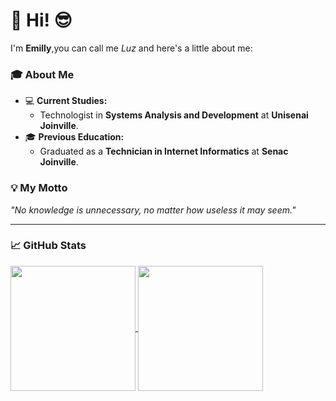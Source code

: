 # 👋 Hi! 😎

I'm **Emilly**,you can call me *Luz* and here's a little about me:  

### 🎓 About Me  
- 💻 **Current Studies:**  
  - Technologist in **Systems Analysis and Development** at **Unisenai Joinville**.  
- 🎓 **Previous Education:**  
  - Graduated as a **Technician in Internet Informatics** at **Senac Joinville**.  

### 💡 My Motto  
*"No knowledge is unnecessary, no matter how useless it may seem."*  

---

### 📈 GitHub Stats 

<a href="https://github.com/emilly12321/github-readme-stats">
  <img height=200 align="center" src="https://github-readme-stats.vercel.app/api?username=emilly12321&theme=dracula&include_all_commits=true&count_privade=true" />
</a>
<a href="https://github.com/emilly12321/convoychat">
  <img height=200 align="center" src="https://github-readme-stats.vercel.app/api/top-langs?username=emilly12321&layout=compact&langs_count=8&card_width=320&theme=dracula" />
</a>
